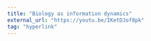 ```yaml
---
title: "Biology as information dynamics"
external_url: "https://youtu.be/IKetDJof8pk"
tag: "hyperlink"
---
```

